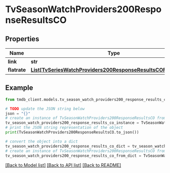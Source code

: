 # TvSeasonWatchProviders200ResponseResultsCO


## Properties

Name | Type | Description | Notes
------------ | ------------- | ------------- | -------------
**link** | **str** |  | [optional] 
**flatrate** | [**List[TvSeriesWatchProviders200ResponseResultsCOFlatrateInner]**](TvSeriesWatchProviders200ResponseResultsCOFlatrateInner.md) |  | [optional] 

## Example

```python
from tmdb_client.models.tv_season_watch_providers200_response_results_co import TvSeasonWatchProviders200ResponseResultsCO

# TODO update the JSON string below
json = "{}"
# create an instance of TvSeasonWatchProviders200ResponseResultsCO from a JSON string
tv_season_watch_providers200_response_results_co_instance = TvSeasonWatchProviders200ResponseResultsCO.from_json(json)
# print the JSON string representation of the object
print(TvSeasonWatchProviders200ResponseResultsCO.to_json())

# convert the object into a dict
tv_season_watch_providers200_response_results_co_dict = tv_season_watch_providers200_response_results_co_instance.to_dict()
# create an instance of TvSeasonWatchProviders200ResponseResultsCO from a dict
tv_season_watch_providers200_response_results_co_from_dict = TvSeasonWatchProviders200ResponseResultsCO.from_dict(tv_season_watch_providers200_response_results_co_dict)
```
[[Back to Model list]](../README.md#documentation-for-models) [[Back to API list]](../README.md#documentation-for-api-endpoints) [[Back to README]](../README.md)


